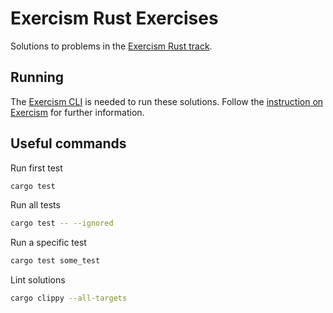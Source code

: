 # Exercism Rust Exercises

Solutions to problems in the [Exercism Rust track](https://exercism.io/tracks/rust).

## Running

The [Exercism CLI](https://exercism.org/cli-walkthrough) is needed to run these solutions. Follow the [instruction on Exercism](https://exercism.org/docs/using/solving-exercises/working-locally) for further information.

## Useful commands

Run first test

```bash
cargo test
```

Run all tests

```bash
cargo test -- --ignored
```

Run a specific test

```bash
cargo test some_test
```

Lint solutions

```bash
cargo clippy --all-targets
```
